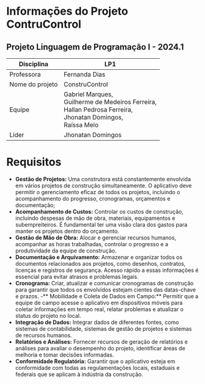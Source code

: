 ﻿# Informações do Projeto ContruControl
## Projeto Linguagem de Programação I - 2024.1

| Disciplina      | LP1              |
|-----------------|------------------|
| Professora      | Fernanda Dias    |
| Nome do projeto | ConstruControl   |
| Equipe          | Gabriel Marques, <br/>Guilherme de Medeiros Ferreira, <br/>Hallan Pedrosa Ferreira, <br/>Jhonatan Domingos, <br/>Raíssa Melo |
| Líder           | Jhonatan Domingos|

# Requisitos
- **Gestão de Projetos:** Uma construtora está constantemente envolvida em vários projetos de construção simultaneamente. O aplicativo deve permitir o gerenciamento eficaz de todos os projetos, incluindo o acompanhamento do progresso, cronogramas, orçamentos e documentação;
- **Acompanhamento de Custos:** Controlar os custos de construção, incluindo despesas de mão de obra, materiais, equipamentos e subempreiteiros. É fundamental ter uma visão clara dos gastos para manter os projetos dentro do orçamento.
- **Gestão de Mão de Obra:** Alocar e gerenciar recursos humanos, acompanhar as horas trabalhadas, controlar o progresso e a produtividade da equipe de construção.
- **Documentação e Arquivamento:** Armazenar e organizar todos os documentos relacionados aos projetos, como desenhos, contratos, licenças e registros de segurança. Acesso rápido a essas informações é essencial para evitar atrasos e problemas legais.
- **Cronograma:** Criar, atualizar e comunicar cronogramas de construção para garantir que todos os envolvidos estejam cientes das datas-chave e prazos.
-** Mobilidade e Coleta de Dados em Campo:** Permitir que a equipe de campo acesse o aplicativo em dispositivos móveis para coletar informações em tempo real, relatar problemas e atualizar o status do projeto no local.
- **Integração de Dados:** Integrar dados de diferentes fontes, como sistemas de contabilidade, sistemas de gestão de projetos e sistemas de recursos humanos.
- **Relatórios e Análises:** Fornecer recursos de geração de relatórios e análises para avaliar o desempenho do projeto, identificar áreas de melhoria e tomar decisões informadas.
- **Conformidade Regulatória:** Garantir que o aplicativo esteja em conformidade com todas as regulamentações locais, estaduais e federais que se aplicam à indústria da construção.
